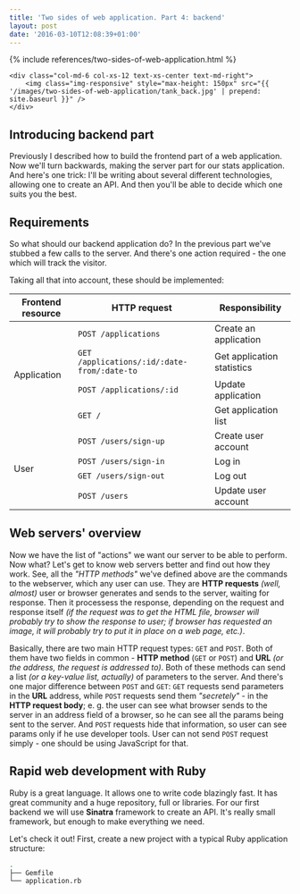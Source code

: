 ```yaml
---
title: 'Two sides of web application. Part 4: backend'
layout: post
date: '2016-03-10T12:08:39+01:00'
---
```


<div class="row">
    <div class="col-md-6 col-xs-12">
        {% include references/two-sides-of-web-application.html %}
    </div>

    <div class="col-md-6 col-xs-12 text-xs-center text-md-right">
        <img class="img-responsive" style="max-height: 150px" src="{{ '/images/two-sides-of-web-application/tank_back.jpg' | prepend: site.baseurl }}" />
    </div>
</div>

## Introducing backend part

Previously I described how to build the frontend part of a web application. Now we'll turn backwards,
making the server part for our stats application. And here's one trick: I'll be writing about several
different technologies, allowing one to create an API. And then you'll be able to decide which one
suits you the best.

## Requirements

So what should our backend application do? In the previous part we've stubbed a few calls to the server.
And there's one action required - the one which will track the visitor.

Taking all that into account, these should be implemented:

<table class="table table-bordered">
    <thead>
        <tr>
            <th><strong>Frontend resource</strong></th>
            <th><strong>HTTP request</strong></th>
            <th><strong>Responsibility</strong></th>
        </tr>
    </thead>
    <tbody>
        <tr>
            <td rowspan="4">Application</td>
            <td><code>POST /applications</code></td>
            <td>Create an application</td>
        </tr>
        <tr>
            <td><code>GET /applications/:id/:date-from/:date-to</code></td>
            <td>Get application statistics</td>
        </tr>
        <tr>
            <td><code>POST /applications/:id</code></td>
            <td>Update application</td>
        </tr>
        <tr>
            <td><code>GET /</code></td>
            <td>Get application list</td>
        </tr>
        <tr>
            <td rowspan="4">User</td>
            <td><code>POST /users/sign-up</code></td>
            <td>Create user account</td>
        </tr>
        <tr>
            <td><code>POST /users/sign-in</code></td>
            <td>Log in</td>
        </tr>
        <tr>
            <td><code>GET /users/sign-out</code></td>
            <td>Log out</td>
        </tr>
        <tr>
            <td><code>POST /users</code></td>
            <td>Update user account</td>
        </tr>
    </tbody>
</table>

## Web servers' overview

Now we have the list of "actions" we want our server to be able to perform. Now what?
Let's get to know web servers better and find out how they work. See, all the *"HTTP methods"*
we've defined above are the commands to the webserver, which any user can use. They are
**HTTP requests** *(well, almost)* user or browser generates and sends to the server, waiting
for response. Then it processess the response, depending on the request and response itself
*(if the request was to get the HTML file, browser will probably try to show the response to user; if browser has requested an image, it will probably try to put it in place on a web page, etc.)*.

Basically, there are two main HTTP request types: `GET` and `POST`. Both of them have two
fields in common - **HTTP method** (`GET` or `POST`) and **URL** *(or the address, the request is addressed to)*. Both of these methods can send a list *(or a key-value list, actually)* of parameters to the server.
And there's one major difference between `POST` and `GET`: `GET` requests send parameters in the **URL**
address, while `POST` requests send them *"secretely"* - in the **HTTP request body**; e. g. the user
can see what browser sends to the server in an address field of a browser, so he can see all the params
being sent to the server. And `POST` requests hide that information, so user can see params only if he
use developer tools. User can not send `POST` request simply - one should be using JavaScript for that.

## Rapid web development with Ruby

Ruby is a great language. It allows one to write code blazingly fast. It has great community and
a huge repository, full or libraries. For our first backend we will use **Sinatra** framework to
create an API. It's really small framework, but enough to make everything we need.

Let's check it out! First, create a new project with a typical Ruby application structure:

```bash
.
├── Gemfile
└── application.rb
```


